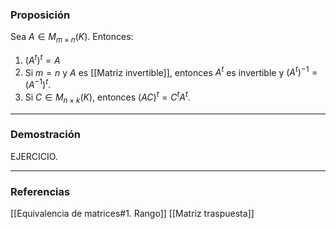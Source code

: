 ### Proposición

Sea $A \in M_{m \times n} (K)$. Entonces:
1) $(A^t)^t = A$
2) Si $m = n$ y $A$ es [[Matriz invertible]], entonces $A^t$ es invertible y $(A^t)^{-1} = (A^{-1})^t$.
3) Si $C \in M_{n \times k} (K)$, entonces $(AC)^t = C^tA^t$.

---
### Demostración

EJERCICIO.

---
### Referencias

[[Equivalencia de matrices#1. Rango]]
[[Matriz traspuesta]]
